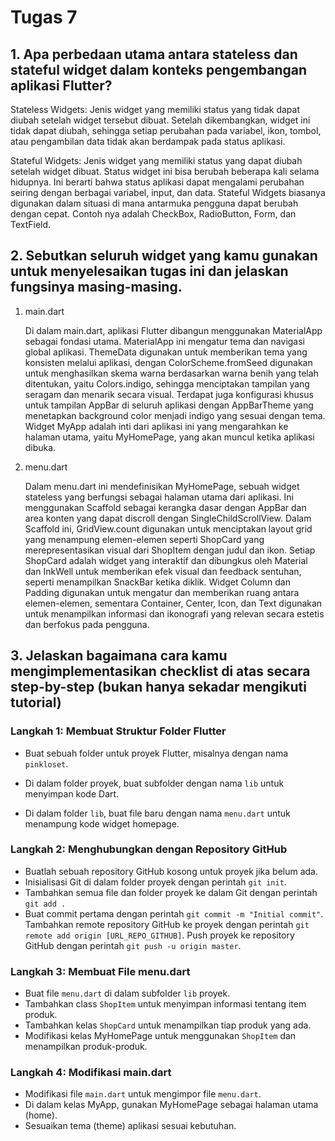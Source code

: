 # Tugas 7

## 1. Apa perbedaan utama antara stateless dan stateful widget dalam konteks pengembangan aplikasi Flutter?

Stateless Widgets: Jenis widget yang memiliki status yang tidak dapat diubah setelah widget tersebut dibuat. Setelah dikembangkan, widget ini tidak dapat diubah, sehingga setiap perubahan pada variabel, ikon, tombol, atau pengambilan data tidak akan berdampak pada status aplikasi.

Stateful Widgets: Jenis widget yang memiliki status yang dapat diubah setelah widget dibuat. Status widget ini bisa berubah beberapa kali selama hidupnya. Ini berarti bahwa status aplikasi dapat mengalami perubahan seiring dengan berbagai variabel, input, dan data. Stateful Widgets biasanya digunakan dalam situasi di mana antarmuka pengguna dapat berubah dengan cepat. Contoh nya adalah CheckBox, RadioButton, Form, dan TextField.

## 2. Sebutkan seluruh widget yang kamu gunakan untuk menyelesaikan tugas ini dan jelaskan fungsinya masing-masing.

1. main.dart

    Di dalam main.dart, aplikasi Flutter dibangun menggunakan MaterialApp sebagai fondasi utama. MaterialApp ini mengatur tema dan navigasi global aplikasi. ThemeData digunakan untuk memberikan tema yang konsisten melalui aplikasi, dengan ColorScheme.fromSeed digunakan untuk menghasilkan skema warna berdasarkan warna benih yang telah ditentukan, yaitu Colors.indigo, sehingga menciptakan tampilan yang seragam dan menarik secara visual. Terdapat juga konfigurasi khusus untuk tampilan AppBar di seluruh aplikasi dengan AppBarTheme yang menetapkan background color menjadi indigo yang sesuai dengan tema. Widget MyApp adalah inti dari aplikasi ini yang mengarahkan ke halaman utama, yaitu MyHomePage, yang akan muncul ketika aplikasi dibuka.

2. menu.dart

    Dalam menu.dart ini mendefinisikan MyHomePage, sebuah widget stateless yang berfungsi sebagai halaman utama dari aplikasi. Ini menggunakan Scaffold sebagai kerangka dasar dengan AppBar dan area konten yang dapat discroll dengan SingleChildScrollView. Dalam Scaffold ini, GridView.count digunakan untuk menciptakan layout grid yang menampung elemen-elemen seperti ShopCard yang merepresentasikan visual dari ShopItem dengan judul dan ikon. Setiap ShopCard adalah widget yang interaktif dan dibungkus oleh Material dan InkWell untuk memberikan efek visual dan feedback sentuhan, seperti menampilkan SnackBar ketika diklik. Widget Column dan Padding digunakan untuk mengatur dan memberikan ruang antara elemen-elemen, sementara Container, Center, Icon, dan Text digunakan untuk menampilkan informasi dan ikonografi yang relevan secara estetis dan berfokus pada pengguna.

## 3. Jelaskan bagaimana cara kamu mengimplementasikan checklist di atas secara step-by-step (bukan hanya sekadar mengikuti tutorial)

### Langkah 1: Membuat Struktur Folder Flutter

- Buat sebuah folder untuk proyek Flutter, misalnya dengan nama `pinkloset`.

- Di dalam folder proyek, buat subfolder dengan nama ```lib``` untuk menyimpan kode Dart.
- Di dalam folder ```lib```, buat file baru dengan nama ```menu.dart``` untuk menampung kode widget homepage.

### Langkah 2: Menghubungkan dengan Repository GitHub

- Buatlah sebuah repository GitHub kosong untuk proyek jika belum ada.
- Inisialisasi Git di dalam folder proyek dengan perintah ```git init```.
- Tambahkan semua file dan folder proyek ke dalam Git dengan perintah ```git add .```
- Buat commit pertama dengan perintah ```git commit -m "Initial commit"```.
Tambahkan remote repository GitHub ke proyek dengan perintah ```git remote add origin [URL_REPO_GITHUB]```.
Push proyek ke repository GitHub dengan perintah ```git push -u origin master```.

### Langkah 3: Membuat File menu.dart

- Buat file ```menu.dart``` di dalam subfolder ```lib``` proyek.
- Tambahkan class ```ShopItem``` untuk menyimpan informasi tentang item produk.
- Tambahkan kelas ```ShopCard``` untuk menampilkan tiap produk yang ada.
- Modifikasi kelas MyHomePage untuk menggunakan ```ShopItem``` dan menampilkan produk-produk.

### Langkah 4: Modifikasi main.dart

- Modifikasi file ```main.dart``` untuk mengimpor file ```menu.dart```.
- Di dalam kelas MyApp, gunakan MyHomePage sebagai halaman utama (home).
- Sesuaikan tema (theme) aplikasi sesuai kebutuhan.